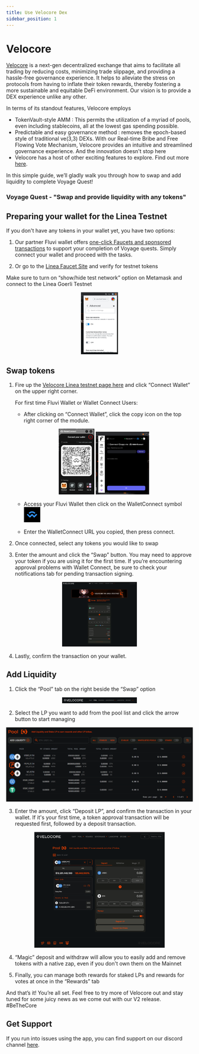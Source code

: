 ```yaml
---
title: Use Velocore Dex
sidebar_position: 1
---
```



# Velocore
 


[Velocore](http://linea.velocore.xyz) is a next-gen decentralized exchange that aims to facilitate all trading by reducing costs, minimizing trade slippage, and providing a hassle-free governance experience. It helps to alleviate the stress on protocols from having to inflate their token rewards, thereby fostering a more sustainable and equitable DeFi environment. Our vision is to provide a DEX experience unlike any other.  
  
In terms of its standout features, Velocore employs 
- TokenVault-style AMM : This permits the utilization of a myriad of pools, even including stablecoins, all at the lowest gas spending possible. 
- Predictable and easy governance method : removes the epoch-based style of traditional ve(3,3) DEXs. With our Real-time Bribe and Free Flowing Vote Mechanism, Velocore provides an intuitive and streamlined governance experience. And the innovation doesn't stop here 
- Velocore has a host of other exciting features to explore. Find out more [here](https://docs.velocore.xyz).


In this simple guide, we’ll gladly walk you through how to swap and add liquidity to complete Voyage Quest!


### Voyage Quest - "Swap and provide liquidity with any tokens"    

## Preparing your wallet for the Linea Testnet


If you don't have any tokens in your wallet yet, you have two options:

1.  Our partner Fluvi wallet offers [one-click Faucets and sponsored transactions](https://linea-quest.fluvi.io) to support your completion of Voyage quests. Simply connect your wallet and proceed with the tasks.
    
2.  Or go to the [Linea Faucet Site](https://faucet.goerli.linea.build) and verify for testnet tokens
    

Make sure to turn on “show/hide test network” option on Metamask and connect to the Linea Goerli Testnet
<p align="center">
<img src="../../assets/velocore/image8.png" alt="test network" width="20%" />
</p>

## Swap tokens
1.  Fire up the [Velocore Linea testnet page here](https://linea.velocore.xyz/) and click “Connect Wallet” on the upper right corner.  

    For first time Fluvi Wallet or Wallet Connect Users:  

    * After clicking on “Connect Wallet”, click the copy icon on the top right corner of the module. 
    <p align="center">
    <img src="../../assets/velocore/image2.png" alt="wallet connect" width="20%" />
    <img src="../../assets/velocore/image9.png" alt="wallet connect" width="30%" />
    </p>

    * Access your Fluvi Wallet then click on the WalletConnect symbol ![](../../assets/velocore/image4.png)

    * Enter the WalletConnect URL you copied, then press connect.

  
<p align="center">
</p>

  
  
  

2.  Once connected, select any tokens you would like to swap
    
3.  Enter the amount and click the “Swap” button. You may need to approve your token if you are using it for the first time.
    If you’re encountering approval problems with Wallet Connect, be sure to check your notifications tab for pending transaction signing.
    
  
<p align="center">
<img src="../../assets/velocore/image6.png" alt="swap" width="40%" />
</p>

4.  Lastly, confirm the transaction on your wallet.
    
## Add Liquidity

1.  Click the “Pool” tab on the right beside the “Swap” option
    

<p align="center">
<img src="../../assets/velocore/image3.png" alt="tabs" width="40%" />
</p>


2.  Select the LP you want to add from the pool list and click the arrow button to start managing

![](../../assets/velocore/image7.png)
    

3.  Enter the amount, click “Deposit LP”, and confirm the transaction in your wallet. If it's your first time, a token approval transaction will be requested first, followed by a deposit transaction.
    

<p align="center">
<img src="../../assets/velocore/image1.png" alt="Deposit LP" width="70%" />
</p>


4.  “Magic” deposit and withdraw will allow you to easily add and remove tokens with a native zap, even if you don't own them on the Mainnet
    
5.  Finally, you can manage both rewards for staked LPs and rewards for votes at once in the “Rewards” tab
    

And that’s it! You’re all set. Feel free to try more of Velocore out and stay tuned for some juicy news as we come out with our V2 release.</br> #BeTheCore

## Get Support

If you run into issues using the app, you can find support on our discord channel [here](https://discord.gg/velocorexyz).